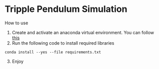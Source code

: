 # Tripple Pendulum Simulation
How to use
1. Create and activate an anaconda virtual environment. You can follow [this](https://conda.io/projects/conda/en/latest/user-guide/tasks/manage-environments.html#activating-an-environment)
2. Run the following code to install required libraries
```
conda install --yes --file requirements.txt
```
3. Enjoy
